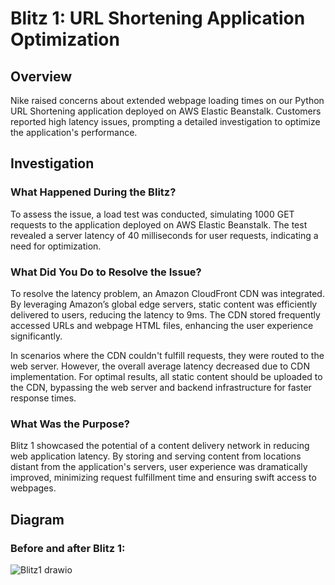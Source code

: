 # Blitz 1: URL Shortening Application Optimization

## Overview

Nike raised concerns about extended webpage loading times on our Python URL Shortening application deployed on AWS Elastic Beanstalk. Customers reported high latency issues, prompting a detailed investigation to optimize the application's performance.

## Investigation

### What Happened During the Blitz?

To assess the issue, a load test was conducted, simulating 1000 GET requests to the application deployed on AWS Elastic Beanstalk. The test revealed a server latency of 40 milliseconds for user requests, indicating a need for optimization.

### What Did You Do to Resolve the Issue?

To resolve the latency problem, an Amazon CloudFront CDN was integrated. By leveraging Amazon’s global edge servers, static content was efficiently delivered to users, reducing the latency to 9ms. The CDN stored frequently accessed URLs and webpage HTML files, enhancing the user experience significantly.

In scenarios where the CDN couldn't fulfill requests, they were routed to the web server. However, the overall average latency decreased due to CDN implementation. For optimal results, all static content should be uploaded to the CDN, bypassing the web server and backend infrastructure for faster response times.

### What Was the Purpose?

Blitz 1 showcased the potential of a content delivery network in reducing web application latency. By storing and serving content from locations distant from the application's servers, user experience was dramatically improved, minimizing request fulfillment time and ensuring swift access to webpages.

## Diagram

### Before and after Blitz 1:

![Blitz1 drawio](https://github.com/belindadunu/Blitz1/assets/139175163/5603abc8-325d-4044-949a-24dc4145bdd7)

